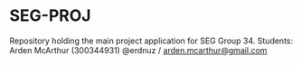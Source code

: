 # SEG-PROJ
Repository holding the main project application for SEG Group 34.
Students:
Arden McArthur (300344931) @erdnuz / arden.mcarthur@gmail.com
